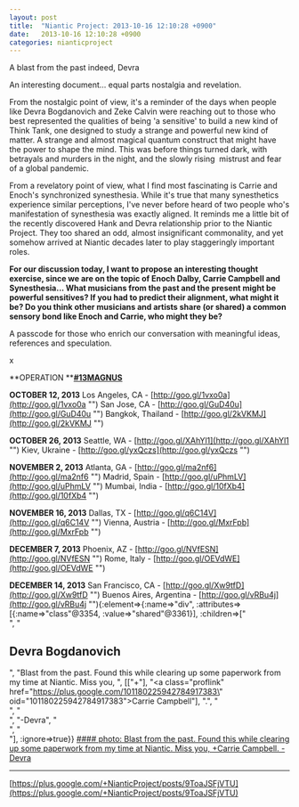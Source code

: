 ```yaml
---
layout: post
title:  "Niantic Project: 2013-10-16 12:10:28 +0900"
date:   2013-10-16 12:10:28 +0900
categories: nianticproject
---
```

A blast from the past indeed, Devra

An interesting document... equal parts nostalgia and revelation.

From the nostalgic point of view, it's a reminder of the days when people like Devra Bogdanovich and Zeke Calvin were reaching out to those who best represented the qualities of being 'a sensitive' to build a new kind of Think Tank, one designed to study a strange and powerful new kind of matter. A strange and almost magical quantum construct that might have the power to shape the mind. This was before things turned dark, with betrayals and murders in the night, and the slowly rising  mistrust and fear of a global pandemic.

From a revelatory point of view, what I find most fascinating is Carrie and Enoch's synchronized synesthesia. While it's true that many synesthetics experience similar perceptions, I've never before heard of two people who's manifestation of synesthesia was exactly aligned. It reminds me a little bit of the recently discovered Hank and Devra relationship prior to the Niantic Project. They too shared an odd, almost insignificant commonality, and yet somehow arrived at Niantic decades later to play staggeringly important roles.

**For our discussion today, I want to propose an interesting thought exercise, since we are on the topic of Enoch Dalby, Carrie Campbell and Synesthesia... What musicians from the past and the present might be powerful sensitives? If you had to predict their alignment, what might it be? Do you think other musicians and artists share (or shared) a common sensory bond like Enoch and Carrie, who might they be?**

A passcode for those who enrich our conversation with meaningful ideas, references and speculation.

x

**OPERATION ****[#13MAGNUS](https://plus.google.com/s/%2313MAGNUS "")**

**OCTOBER 12, 2013**
Los Angeles, CA - [http://goo.gl/1vxo0a](http://goo.gl/1vxo0a "")
San Jose, CA - [http://goo.gl/GuD40u](http://goo.gl/GuD40u "")
Bangkok, Thailand - [http://goo.gl/2kVKMJ](http://goo.gl/2kVKMJ "")

**OCTOBER 26, 2013**
Seattle, WA - [http://goo.gl/XAhYl1](http://goo.gl/XAhYl1 "")
Kiev, Ukraine - [http://goo.gl/yxQczs](http://goo.gl/yxQczs "")

**NOVEMBER 2, 2013**
Atlanta, GA - [http://goo.gl/ma2nf6](http://goo.gl/ma2nf6 "")
Madrid, Spain - [http://goo.gl/uPhmLV](http://goo.gl/uPhmLV "")
Mumbai, India - [http://goo.gl/10fXb4](http://goo.gl/10fXb4 "")

**NOVEMBER 16, 2013**
Dallas, TX - [http://goo.gl/q6C14V](http://goo.gl/q6C14V "")
Vienna, Austria - [http://goo.gl/MxrFpb](http://goo.gl/MxrFpb "")

**DECEMBER 7, 2013**
Phoenix, AZ - [http://goo.gl/NVfESN](http://goo.gl/NVfESN "")
Rome, Italy - [http://goo.gl/OEVdWE](http://goo.gl/OEVdWE "")

**DECEMBER 14, 2013**
San Francisco, CA - [http://goo.gl/Xw9tfD](http://goo.gl/Xw9tfD "")
Buenos Aires, Argentina - [http://goo.gl/vRBu4j](http://goo.gl/vRBu4j ""){:element=>{:name=>"div", :attributes=>[{:name=>"class"@3354, :value=>"shared"@3361}], :children=>["<br />", "<h2>Devra Bogdanovich</h2>", "Blast from the past. Found this while clearing up some paperwork from my time at Niantic. Miss you, ", [["+"], "<a class=\"proflink\" href=\"https://plus.google.com/101180225942784917383\" oid=\"101180225942784917383\">Carrie Campbell</a>"], ".", "<br />", "<br />", "-Devra", "<br />", "<br />"], :ignore=>true}}
[#### photo: Blast from the past. Found this while clearing up some paperwork from my time at Niantic. Miss you, +Carrie Campbell.
-Devra](https://lh4.googleusercontent.com/-Flnts7JWEwQ/Ul3hZ1q3k0I/AAAAAAAAAFw/lo21PvFQZbw/w1675-h2164/Enoch.png "")
- - -
[https://plus.google.com/+NianticProject/posts/9ToaJSFjVTU](https://plus.google.com/+NianticProject/posts/9ToaJSFjVTU)
